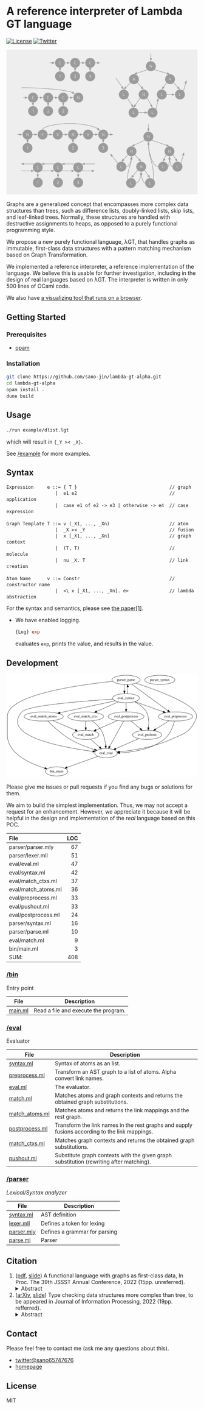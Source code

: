 # A reference interpreter of Lambda GT language

[![License](https://img.shields.io/badge/license-MIT-yellow?style=flat-square)](#license)
[![Twitter](https://img.shields.io/badge/twitter-%40sano65747676-blue?style=flat-square)](https://twitter.com/sano65747676)

![examples of graphs](docs/graphs-image.svg)

Graphs are a generalized concept that encompasses more complex data structures than trees,
such as difference lists, doubly-linked lists, skip lists, and leaf-linked trees.
Normally, these structures are handled with destructive assignments to heaps,
as opposed to a purely functional programming style.

We propose a new purely functional language, λGT,
that handles graphs as immutable, first-class data structures with
a pattern matching mechanism based on Graph Transformation.

We implemented a reference interpreter, a reference implementation of the language.
We believe this is usable for further investigation, including in the design of real languages based on λGT.
The interpreter is written in only 500 lines of OCaml code.

We also have [a visualizing tool that runs on a browser](https://sano-jin.github.io/lambda-gt-online/).

## Getting Started

### Prerequisites

- [opam](https://opam.ocaml.org/)

### Installation

```bash
git clone https://github.com/sano-jin/lambda-gt-alpha.git
cd lambda-gt-alpha
opam install .
dune build
```

## Usage

```bash
./run example/dlist.lgt
```

which will result in `{_Y >< _X}`.

See [/example](example) for more examples.

## Syntax

```
Expression     e ::= { T }                                  // graph
                  |  e1 e2                                  // application
                  |  case e1 of e2 -> e3 | otherwise -> e4  // case expression

Graph Template T ::= v (_X1, ..., _Xn)                      // atom
                  |  _X >< _Y                               // fusion
                  |  x [_X1, ..., _Xn]                      // graph context
                  |  (T, T)                                 // molecule
                  |  nu _X. T                               // link creation

Atom Name      v ::= Constr                                 // constructor name
                  |  <\ x [_X1, ..., _Xn]. e>               // lambda abstraction
```

For the syntax and semantics, please see
[the paper[1]](http://jssst.or.jp/files/user/taikai/2022/papers/20-L.pdf).

- We have enabled logging.

  ```ocaml
  {Log} exp
  ```

  evaluates `exp`, prints the value, and results in the value.

## Development

![dependency graph](docs/dependency.svg)

Please give me issues or pull requests if you find any bugs or solutions for them.

We aim to build the simplest implementation.
Thus, we may not accept a request for an enhancement.
However, we appreciate it because it will be helpful in the design and implementation
of the _real_ language based on this POC.

| File                | LOC |
| :------------------ | --: |
| parser/parser.mly   |  67 |
| parser/lexer.mll    |  51 |
| eval/eval.ml        |  47 |
| eval/syntax.ml      |  42 |
| eval/match_ctxs.ml  |  37 |
| eval/match_atoms.ml |  36 |
| eval/preprocess.ml  |  33 |
| eval/pushout.ml     |  33 |
| eval/postprocess.ml |  24 |
| parser/syntax.ml    |  16 |
| parser/parse.ml     |  10 |
| eval/match.ml       |   9 |
| bin/main.ml         |   3 |
| SUM:                | 408 |

### [/bin](bin)

Entry point

| File                   | Description                          |
| ---------------------- | ------------------------------------ |
| [main.ml](bin/main.ml) | Read a file and execute the program. |

### [/eval](eval)

Evaluator

| File                                  | Description                                                                                    |
| ------------------------------------- | ---------------------------------------------------------------------------------------------- |
| [syntax.ml](eval/syntax.ml)           | Syntax of atoms as an list.                                                                    |
| [preprocess.ml](eval/preprocess.ml)   | Transform an AST graph to a list of atoms. Alpha convert link names.                           |
| [eval.ml](eval/eval.ml)               | The evaluator.                                                                                 |
| [match.ml](eval/match.ml)             | Matches atoms and graph contexts and returns the obtained graph substitutions.                 |
| [match_atoms.ml](eval/match_atoms.ml) | Matches atoms and returns the link mappings and the rest graph.                                |
| [postprocess.ml](eval/postprocess.ml) | Transform the link names in the rest graphs and supply fusions according to the link mappings. |
| [match_ctxs.ml](eval/match.ml)        | Matches graph contexts and returns the obtained graph substitutions.                           |
| [pushout.ml](eval/pushout.ml)         | Substitute graph contexts with the given graph substitution (rewriting after matching).        |

### [/parser](parser)

_Lexical/Syntax analyzer_

| File                            | Description                   |
| ------------------------------- | ----------------------------- |
| [syntax.ml](parser/syntax.ml)   | AST definition                |
| [lexer.mll](parser/lexer.mll)   | Defines a token for lexing    |
| [parser.mly](parser/parser.mly) | Defines a grammar for parsing |
| [parse.ml](parser/parse.ml)     | Parser                        |

## Citation

1. ([pdf](http://jssst.or.jp/files/user/taikai/2022/papers/20-L.pdf),
   [slide](https://www.ueda.info.waseda.ac.jp/~sano/materials/jssst2022.pdf))
   A functional language with graphs as first-class data,
   In Proc. The 39th JSSST Annual Conference, 2022
   (15pp. unreferred).
   <details><summary>Abstract</summary><div>
     Graphs are a generalized concept that encompasses more complex data structures than trees,
     such as difference lists, doubly-linked lists, skip lists, and leaf-linked trees. Normally, these structures are handled
     with destructive assignments to heaps, as opposed to a purely functional programming style. We proposed
     a new purely functional language, λGT, that handles graphs as immutable, first-class data structures with
     a pattern matching mechanism based on Graph Transformation. Since graphs can be more complex than
     trees and require non-trivial formalism, the implementation of the language is also more complicated than
     ordinary functional languages. λGT is even more advanced than the ordinary graph transformation systems.
     We implemented a reference interpreter, a reference implementation of the language. We believe this
     is usable for further investigation, including in the design of real languages based on λGT. The interpreter
     is written in only 500 lines of OCaml code.
   </div></details>
2. ([arXiv](https://arxiv.org/abs/2209.05149),
   [slide](https://www.ueda.info.waseda.ac.jp/~sano/materials/pro2022.pdf))
   Type checking data structures more complex than tree,
   to be appeared in Journal of Information Processing, 2022 (19pp. refferred).
   <details><summary>Abstract</summary><div>
     Graphs are a generalized concept that encompasses more complex data structures than trees,
     such as difference lists, doubly-linked lists, skip lists, and leaf-linked trees.
     Normally, these structures are handled with destructive assignments to heaps,
     which is opposed to a purely functional programming style and makes verification difficult.
     We propose a new
     purely functional language, \\(\lambda_{GT}\\), that handles graphs as immutable,
     first-class data structures with a pattern matching mechanism
     based on Graph Transformation and developed a new type system, \\(F_{GT}\\), for the language.
     Our approach is in contrast with the analysis of pointer manipulation programs
     using separation logic, shape analysis, etc. in that
     (i) we do not consider destructive operations
     but pattern matchings over graphs provided by the new higher-level language that
     abstract pointers and heaps away and that
     (ii) we pursue what properties can be established automatically using a rather simple typing framework.
   </div></details>

## Contact

Please feel free to contact me (ask me any questions about this).

- [twitter@sano65747676](https://twitter.com/sano65747676)
- [homepage](https://www.ueda.info.waseda.ac.jp/~sano/)

## License

MIT

[repo]: https://github.com/sano-jin/lambda-gt-alpha/tree/master/
